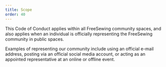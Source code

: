 ```yaml
---
title: Scope
order: 40
---
```


This Code of Conduct applies within all FreeSewing community spaces, and also applies
when an individual is officially representing the FreeSewing community in public spaces.

Examples of representing our community include using an official e-mail address,
posting via an official social media account, or acting as an appointed representative
at an online or offline event.
